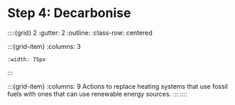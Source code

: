 # Step 4: Decarbonise 


::::{grid} 2
:gutter: 2
:outline: 
:class-row: centered

:::{grid-item}
:columns: 3

```{image} /images/card-game/step-icons/step_4.svg
:width: 75px
```
:::

:::{grid-item}
:columns: 9
Actions to replace heating systems that use fossil fuels with ones that can use renewable energy sources. 
:::
::::